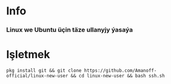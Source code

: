 # Info
### Linux we Ubuntu üçin täze ullanyjy ýasaýa
# Işletmek
```pkg install git && git clone https://github.com/Amanoff-official/linux-new-user && cd linux-new-user && bash ssh.sh```